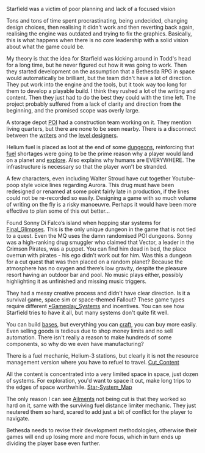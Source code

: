 Starfield was a victim of poor planning and lack of a focused vision

Tons and tons of time spent procrastinating, being undecided, changing design choices, then realising it didn't work and then reverting back again, realising the engine was outdated and trying to fix the graphics. Basically, this is what happens when there is no core leadership with a solid vision about what the game could be.

My theory is that the idea for Starfield was kicking around in Todd's head for a long time, but he never figured out how it was going to work. Then they started development on the assumption that a Bethesda RPG in space would automatically be brilliant, but the team didn't have a lot of direction. They put work into the engine and the tools, but it took way too long for them to develop a playable build. I think they rushed a lot of the writing and content. Then they just had to do the best they could with the time left. The project probably suffered from a lack of clarity and direction from the beginning, and the promised scope was overly large. 

A storage depot [POI](Exploring/Points_of_Interest.md) had a construction team working on it. They mention living quarters, but there are none to be seen nearby. There is a disconnect between the [writers](Writing/Writing.md) and the [level designers](Exploring/Level_Design.md).

Helium fuel is placed as loot at the end of some [dungeons](Exploring/Points_of_Interest.md), reinforcing that [fuel](Exploring/Travelling.md) shortages were going to be the prime reason why a player would land on a planet and [explore](Exploring/•Exploring.md). Also explains why humans are EVERYWHERE. The infrastructure is necessary so that the player won’t be stranded.

A few characters, even including Walter Stroud have cut together Youtube-poop style voice lines regarding Aurora. This drug must have been redesigned or renamed at some point fairly late in production, if the lines could not be re-recorded so easily. Designing a game with so much volume of writing on the fly is a risky manoeuvre. Perhaps it would have been more effective to plan some of this out better…

Found Sonny Di Falco’s island when hopping star systems for [Final_Glimpses](Main%20Quest/Final_Glimpses.md). This is the only unique dungeon in the game that is not tied to a quest. Even the MQ uses the damn randomised POI dungeons. 
Sonny was a high-ranking drug smuggler who claimed that Vector, a leader in the Crimson Pirates, was a puppet. You can find him dead in bed, the place overrun with pirates - his ego didn’t work out for him. 
Was this a dungeon for a cut quest that was then placed on a random planet? Because the atmosphere has no oxygen and there’s low gravity, despite the pleasure resort having an outdoor bar and pool. No music plays either, possibly highlighting it as unfinished and missing music triggers.

They had a messy creative process and didn't have clear direction.
Is it a survival game, space sim or space-themed Fallout? These game types require different [•Gameplay_Systems](Gameplay%20Systems/•Gameplay_Systems.md) and incentives. You can see how Starfield tries to have it all, but many systems don't quite fit well.

You can build [bases](Gameplay%20Systems/Outpost_Management.md), but everything you can [craft](Gameplay%20Systems/Crafting.md), you can buy more easily. Even selling goods is tedious due to shop money limits and no sell automation. There isn't really a reason to make hundreds of some components, so why do we even have manufacturing?

There is a fuel mechanic, Helium-3 stations, but clearly it is not the resource management version where you have to refuel to travel. [Cut_Content](Development/Cut_Content.md)

All the content is concentrated into a very limited space in space, just dozen of systems. For exploration, you'd want to space it out, make long trips to the edges of space worthwhile. [Star-System_Map](Gameplay%20Systems/Star-System_Map.md)

The only reason I can see [Ailments](Gameplay%20Systems/Ailments.md) not being cut is that they worked so hard on it, same with the surviving fuel distance limiter mechanic. They just neutered them so hard, scared to add just a bit of conflict for the player to navigate.

Bethesda needs to revise their development methodologies, otherwise their games will end up losing more and more focus, which in turn ends up dividing the player base even further.